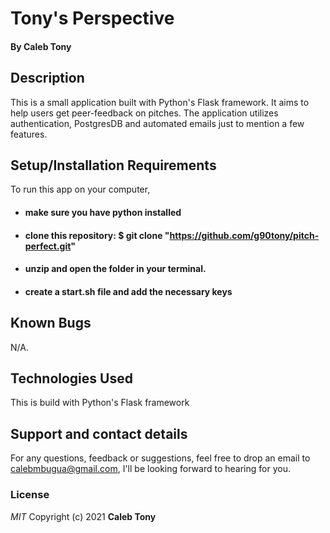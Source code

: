# Tony's Perspective

#### By **Caleb Tony**

## Description

This is a small application built with Python's Flask framework. It aims to help users get peer-feedback on pitches. The application utilizes authentication, PostgresDB and automated emails just to mention a few features.

## Setup/Installation Requirements

To run this app on your computer,

- #### make sure you have python installed
- #### clone this repository: $ git clone "https://github.com/g90tony/pitch-perfect.git"
- #### unzip and open the folder in your terminal.
- #### create a start.sh file and add the necessary keys

## Known Bugs

N/A.

## Technologies Used

This is build with Python's Flask framework

## Support and contact details

For any questions, feedback or suggestions, feel free to drop an email to calebmbugua@gmail.com, I'll be looking forward to hearing for you.

### License

_MIT_
Copyright (c) 2021 **Caleb Tony**
